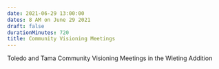```yaml
---
date: 2021-06-29 13:00:00
dates: 8 AM on June 29 2021
draft: false
durationMinutes: 720
title: Community Visioning Meetings
---
```


Toledo and Tama Community Visioning Meetings in the Wieting Addition